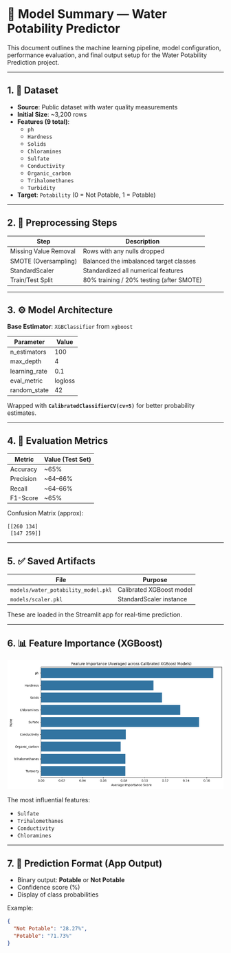 
# 🧠 Model Summary — Water Potability Predictor

This document outlines the machine learning pipeline, model configuration, performance evaluation, and final output setup for the Water Potability Prediction project.

---

## 1. 📂 Dataset

- **Source**: Public dataset with water quality measurements
- **Initial Size**: ~3,200 rows
- **Features (9 total)**:
  - `ph`
  - `Hardness`
  - `Solids`
  - `Chloramines`
  - `Sulfate`
  - `Conductivity`
  - `Organic_carbon`
  - `Trihalomethanes`
  - `Turbidity`
- **Target**: `Potability` (0 = Not Potable, 1 = Potable)

---

## 2. 🧼 Preprocessing Steps

| Step                 | Description                                 |
|----------------------|---------------------------------------------|
| Missing Value Removal | Rows with any nulls dropped                |
| SMOTE (Oversampling) | Balanced the imbalanced target classes      |
| StandardScaler       | Standardized all numerical features         |
| Train/Test Split     | 80% training / 20% testing (after SMOTE)    |

---

## 3. ⚙️ Model Architecture

**Base Estimator**: `XGBClassifier` from `xgboost`

| Parameter        | Value      |
|------------------|------------|
| n_estimators     | 100        |
| max_depth        | 4          |
| learning_rate    | 0.1        |
| eval_metric      | logloss    |
| random_state     | 42         |

Wrapped with **`CalibratedClassifierCV(cv=5)`** for better probability estimates.

---

## 4. 🧪 Evaluation Metrics

| Metric         | Value (Test Set) |
|----------------|------------------|
| Accuracy       | ~65%             |
| Precision      | ~64–66%          |
| Recall         | ~64–66%          |
| F1-Score       | ~65%             |

Confusion Matrix (approx):

```
[[260 134]
 [147 259]]
```

---

## 5. ✅ Saved Artifacts

| File                                | Purpose                     |
|-------------------------------------|-----------------------------|
| `models/water_potability_model.pkl` | Calibrated XGBoost model    |
| `models/scaler.pkl`                 | StandardScaler instance     |

These are loaded in the Streamlit app for real-time prediction.

---

## 6. 📊 Feature Importance (XGBoost)

![Feature Importance](docs/feature_importance.png)

The most influential features:
- `Sulfate`
- `Trihalomethanes`
- `Conductivity`
- `Chloramines`

---

## 7. 🔮 Prediction Format (App Output)

- Binary output: **Potable** or **Not Potable**
- Confidence score (%)
- Display of class probabilities

Example:
```json
{
  "Not Potable": "28.27%",
  "Potable": "71.73%"
}
```
